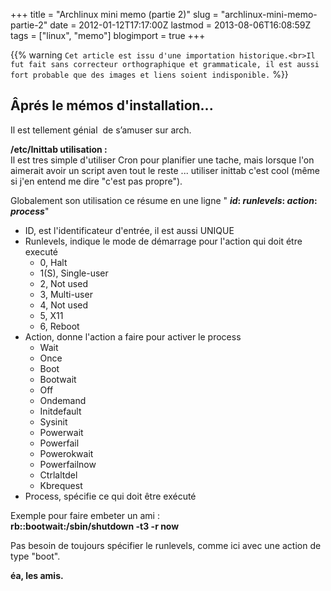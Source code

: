 +++
title = "Archlinux mini memo (partie 2)"
slug = "archlinux-mini-memo-partie-2"
date = 2012-01-12T17:17:00Z
lastmod = 2013-08-06T16:08:59Z
tags = ["linux", "memo"]
blogimport = true
+++

{{% warning `Cet article est issu d'une importation historique.<br>Il fut fait sans correcteur orthographique et grammaticale, il est aussi fort probable que des images et liens soient indisponible.` %}}

## Âprés le mémos d'installation...

Il est tellement génial  de s’amuser sur arch.

**/etc/Inittab utilisation :**   
Il est tres simple d'utiliser Cron pour planifier une tache, mais lorsque l'on aimerait avoir un script aven tout le reste ... utiliser inittab c'est cool (même si j'en entend me dire "c'est pas propre").

Globalement son utilisation ce résume en une ligne " **_id_: _runlevels_: _action_: _process_**"

- ID, est l'identificateur d'entrée, il est aussi UNIQUE
- Runlevels, indique le mode de démarrage pour l'action qui doit étre executé
  - 0, Halt
  - 1(S), Single-user
  - 2, Not used
  - 3, Multi-user
  - 4, Not used
  - 5, X11
  - 6, Reboot
- Action, donne l'action a faire pour activer le process
  - Wait
  - Once
  - Boot
  - Bootwait
  - Off
  - Ondemand
  - Initdefault
  - Sysinit
  - Powerwait
  - Powerfail
  - Powerokwait
  - Powerfailnow
  - Ctrlaltdel
  - Kbrequest
- Process, spécifie ce qui doit être exécuté

Exemple pour faire embeter un ami :   
**rb::bootwait:/sbin/shutdown -t3 -r now**

Pas besoin de toujours spécifier le runlevels, comme ici avec une action de type "boot".

**éa, les amis.**
